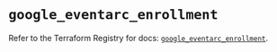 # `google_eventarc_enrollment`

Refer to the Terraform Registry for docs: [`google_eventarc_enrollment`](https://registry.terraform.io/providers/hashicorp/google/6.50.0/docs/resources/eventarc_enrollment).

